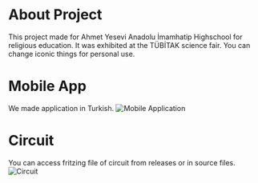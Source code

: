 # About Project
This project made for Ahmet Yesevi Anadolu İmamhatip Highschool for religious education. It was exhibited at the TÜBİTAK science fair. You can change iconic things for personal use.

# Mobile App
We made application in Turkish.
![Mobile Application](https://user-images.githubusercontent.com/46069238/144253002-5e43342e-2b4d-41d1-b141-ed50f9566ba4.jpeg)

# Circuit
You can access fritzing file of circuit from releases or in source files.
![Circuit](https://user-images.githubusercontent.com/46069238/144193045-c22edb33-9b63-449d-9f99-e7f890a14626.jpg)
